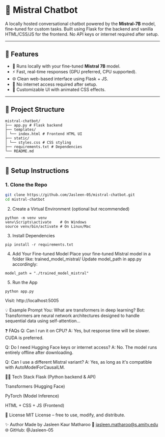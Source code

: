 # 🤖 Mistral Chatbot

A locally hosted conversational chatbot powered by the **Mistral-7B** model, fine-tuned for custom tasks. Built using Flask for the backend and vanilla HTML/CSS/JS for the frontend. No API keys or internet required after setup.

---

## 🔧 Features

- 🧠 Runs locally with your fine-tuned **Mistral 7B** model.
- ⚡ Fast, real-time responses (GPU preferred, CPU supported).
- 🌐 Clean web-based interface using Flask + JS.
- 🔐 No internet access required after setup.
- 🎨 Customizable UI with animated CSS effects.

---

## 📁 Project Structure

```
mistral-chatbot/
├── app.py # Flask backend
├── templates/
│ └── index.html # Frontend HTML UI
├── static/
│ └── styles.css # CSS styling
├── requirements.txt # Dependencies
└── README.md
```

---

## 🚀 Setup Instructions

### 1. Clone the Repo

```bash
git clone https://github.com/Jasleen-05/mistral-chatbot.git
cd mistral-chatbot
```
2. Create a Virtual Environment (optional but recommended)
```
python -m venv venv
venv\Scripts\activate    # On Windows
source venv/bin/activate # On Linux/Mac
```
3. Install Dependencies
```
pip install -r requirements.txt
```
4. Add Your Fine-tuned Model
Place your fine-tuned Mistral model in a folder like:
trained_model_mistral/
Update model_path in app.py accordingly:
```
model_path = "./trained_model_mistral"
```
5. Run the App
```
python app.py
```
Visit: http://localhost:5005

💡 Example Prompt
You: What are transformers in deep learning?
Bot: Transformers are neural network architectures designed to handle sequential data using self-attention...

❓ FAQs
Q: Can I run it on CPU?
A: Yes, but response time will be slower. CUDA is preferred.

Q: Do I need Hugging Face keys or internet access?
A: No. The model runs entirely offline after downloading.

Q: Can I use a different Mistral variant?
A: Yes, as long as it's compatible with AutoModelForCausalLM.

🧑‍💻 Tech Stack
Flask (Python backend & API)

Transformers (Hugging Face)

PyTorch (Model Inference)

HTML + CSS + JS (Frontend)

📄 License
MIT License – free to use, modify, and distribute.

✨ Author
Made by Jasleen Kaur Matharoo
📧 jasleen.matharoo@s.amity.edu
🌐 GitHub: @Jasleen-05
